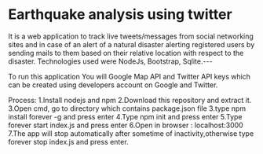 # Earthquake analysis using twitter
It is a web application to track live tweets/messages from social networking sites and in case of an alert of a natural disaster alerting registered users by sending mails to them based on their relative location with respect to the disaster. Technologies used were NodeJs, Bootstrap, Sqlite.---

To run this application
You will Google Map API and Twitter API keys which can be created using developers account on Google and Twitter.

Process:
1.Install nodejs and npm
2.Download this repository and extract it.
3.Open cmd, go to directory which contains package.json file
3.type npm install forever -g and press enter 
4.Type npm init  and press enter
5.Type forever start index.js and press enter
6.Open in browser : localhost:3000
7.The app will stop automatically after sometime of inactivity,otherwise type forever stop index.js and press enter.
